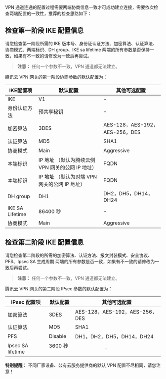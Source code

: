VPN 通道连通的配置过程需要两端协商信息一致才可成功建立连接，需要依次检查两端配置的一致性，推荐的检查思路如下：
## 检查第一阶段 IKE 配置信息
请您检查第一阶段所需的 IKE 版本号、身份证认证方法、加密算法、认证算法、协商模式、两端标识、DH group、IKE sa lifetime 两端的所有参数是否保持一致，如果有不一致的请修改为一致后再尝试。
>**注意：**
>任何一个参数不一致，VPN 通道都无法建立。

腾讯云 VPN 网关的第一阶段协商参数的默认配置为：

| IKE配置项          | 默认配置                       | 其他可选配置                         |
| --------------- | -------------------------- | ------------------------------ |
| IKE             | V1                         |                    -            |
| 身份认证方法          | 预共享秘钥                      |                 -               |
| 加密算法            | 3DES                       | AES-128，AES-192，AES-256，DES |
| 认证算法            | MD5                        | SHA1                           |
| 协商模式            | Main                       | Aggressive                     |
| 本端标识            | IP 地址 （默认为腾续云侧 VPN 网关的公网 IP 地址） | FQDN                           |
| 本端标识            | IP 地址 （默认为对端 VPN 网关的公网 IP 地址）  | FQDN                           |
| DH group        | DH1                        | DH2，DH5，DH14，DH24           |
| IKE SA Lifetime | 86400 秒                     |               -                 |
| 协商模式            | Main                       | Aggressive                     |

## 检查第二阶段 IKE 配置信息
请您检查第二阶段的所需的加密算法、认证方法、报文封装模式、安全协议、PFS、Ipsec SA 生成周期 两端的所有参数是否一致，如果有不一致的请修改为一致后再尝试。
>**注意：**
>任何一个参数不一致，VPN 通道都无法建立。

腾讯云 VPN 网关的第二阶段 IPsec 参数的默认配置为：

| IPsec 配置项          | 默认配置    | 其他可选配置                         |
| ----------------- | ------- | ------------------------------ |
| 加密算法              | 3DES    | AES-128，AES-192，AES-256，DES |
| 认证算法              | MD5     | SHA1                           |
| PFS               | Disable | DH1，DH2，DH5，DH14，DH24      |
| Ipsec SA lifetime | 3600 秒   |                       -         |

**特别提醒：**
不同厂家设备、公有云服务提供商的默认 VPN 配置不尽相同，请您注意！
